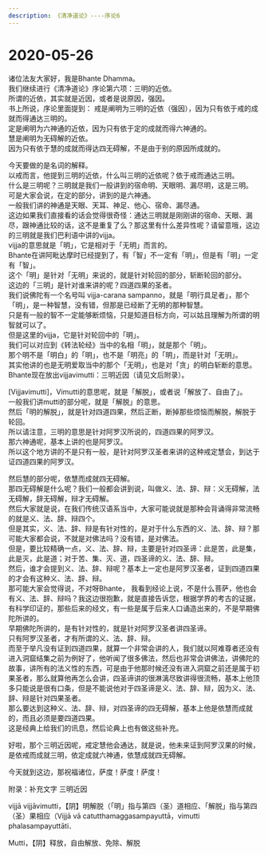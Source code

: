 ```yaml
---
description: 《清净道论》----序论6
---
```


# 2020-05-26

诸位法友大家好，我是Bhante Dhamma。  
我们继续进行《清净道论》序论第六项：三明的近依。  
所谓的近依，其实就是近因，或者是说原因，强因。  
书上所说，序论里面提到：
戒是阐明为三明的近依（强因），因为只有依于戒的成就而得通达三明的。  
定是阐明为六神通的近依，因为只有依于定的成就而得六神通的。  
慧是阐明为无碍解的近依。  
因为只有依于慧的成就而得达四无碍解，不是由于别的原因所成就的。  

今天要做的是名词的解释。  
以戒而言，他提到三明的近依，什么叫三明的近依呢？依于戒而通达三明。  
什么是三明呢？三明就是我们一般讲到的宿命明、天眼明、漏尽明，这是三明。  
可是大家会说，在定的部分，讲到的是六神通。  
一般我们讲的神通是天眼、天耳、神足、他心、宿命、漏尽通。  
这边如果我们直接看的话会觉得很奇怪：通达三明就是刚刚讲的宿命、天眼、漏尽，跟神通比较的话，这不是重复了么？那这里有什么差异性呢？请留意哦，这边的三明就是我们巴利语中讲的vijja。  
vijja的意思就是「明」，它是相对于「无明」而言的。  
Bhante在讲阿毗达摩时已经提到了，有「智」不一定有「明」，但是有「明」一定有「智」。  
这个「明」是针对「无明」来说的，就是针对轮回的部分，斩断轮回的部分。  
这边的「三明」是针对谁来讲的呢？四道四果的圣者。  
我们说佛陀有一个名号叫 vijja-carana sampanno，就是「明行具足者」，那个「明」，是一种智慧，没有错，但那是已经断了无明的那种智慧。  
只是有一般的智不一定能够断烦恼，只是知道目标方向，可以姑且理解为所谓的明智就可以了。  
但是这里的vijja，它是针对轮回中的「明」。  
我们可以对应到《转法轮经》当中的名相「明」，就是那个「明」。  
那个明不是「明白」的「明」，也不是「明亮」的「明」，而是针对「无明」。  
其实他讲的也是无明爱取当中的那个「无明」，也是对「贪」的明白斩断的意思。  
Bhante现在放出vijjavimutti：三明近因（请见文后附录）。  

[Vijjavimutti]，Vimutti的意思呢，就是「解脱」，或者说「解放了、自由了」。  
一般我们讲mutti的部分呢，就是「解脱」的意思。  
然后「明的解脱」，就是针对四道四果，然后正断，断掉那些烦恼而解脱，解脱于轮回。  
所以请注意，三明的意思是针对阿罗汉所说的，四道四果的阿罗汉。  
那六神通呢，基本上讲的也是阿罗汉。  
所以这个地方讲的不是只有一般，是针对阿罗汉圣者来讲的这种戒定慧会，到达于证四道四果的阿罗汉。  

然后慧的部分呢，依慧而成就四无碍解。  
那四无碍解是什么呢？我们一般都会讲到说，叫做义、法、辞、辩：义无碍解，法无碍解，辞无碍解，辩才无碍解。  
然后大家就是说，在我们传统汉语系当中，大家可能说就是那种会背诵得非常流畅的就是义、法、辞、辩四个。  
但是其实，义、法、辞、辩是有针对性的，是对于什么东西的义、法、辞、辩？那可能大家都会说，不就是对佛法吗？没有错，是对佛法。  
但是，要比较精确一点，义、法、辞、辩，主要是针对四圣谛：此是苦，此是集，此是灭，此是道；对于苦、集、灭、道，四圣谛的义、法、辞、辩。  
然后，谁才会提到义、法、辞、辩呢？基本上一定也是阿罗汉圣者，证到四道四果的才会有这种义、法、辞、辩。  
那可能大家会觉得说，不对呀Bhante， 我看到经论上说，不是什么菩萨，他也会有义、法、辞、辩吗？我这边很抱歉，就是直接告诉您，根据学界的考古的证据，有科学印证的，那些后来的经文，有一些是属于后来人口诵造出来的，不是早期佛陀所讲的。  
早期佛陀所讲的，是有针对性的，就是针对阿罗汉圣者讲四圣谛。  
只有阿罗汉圣者，才有所谓的义、法、辞、辩。  
而至于举凡没有证到四道四果，就算一个非常会讲的人，我们就以阿难尊者还没有进入洞窟结集之前为例好了，他听闻了很多佛法，然后也非常会讲佛法，讲佛陀的故事，讲所有的法义性的东西，可是由于他那时候还没有进入洞窟之前还是属于初果圣者，那么就算他再怎么会讲，四圣谛讲的很淋漓尽致讲得很流畅，基本上他顶多只能说是很有口条，但是不能说他对于四圣谛是义、法、辞、辩，因为义、法、辞、辩是针对四果圣者。  
那么要达到这种义、法、辞、辩，对四圣谛的四无碍解，基本上他是依慧而成就的，而且必须是要四道四果。  
这是经典上给我们的讯息，然后论典上也有做这些补充。  

好啦，那个三明近因呢，戒定慧他会通达，就是说，他未来证到阿罗汉果的时候，是依戒而成就三明，依定成就六神通，依慧成就四无碍解。  

今天就到这边，那祝福诸位，萨度！萨度！萨度！


附录：补充文字
三明近因

vijjā
vijjāvimutti，【阴】明解脱（「明」指与第四（圣）道相应、「解脱」指与第四（圣）果相应（Vijjā vā catutthamaggasampayuttā，vimutti phalasampayuttāti．

Mutti，【阴】释放，自由解放、免除、解脱
